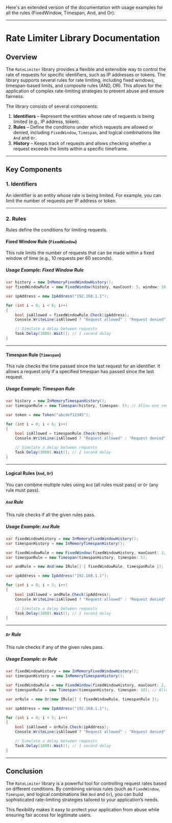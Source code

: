 Here's an extended version of the documentation with usage examples for all the rules (FixedWindow, Timespan, And, and Or):

---

# Rate Limiter Library Documentation

## Overview

The `RateLimiter` library provides a flexible and extensible way to control the rate of requests for specific identifiers, such as IP addresses or tokens. The library supports several rules for rate limiting, including fixed windows, timespan-based limits, and composite rules (AND, OR). This allows for the application of complex rate-limiting strategies to prevent abuse and ensure fairness.

The library consists of several components:
1. **Identifiers** – Represent the entities whose rate of requests is being limited (e.g., IP address, token).
2. **Rules** – Define the conditions under which requests are allowed or denied, including `FixedWindow`, `Timespan`, and logical combinations like `And` and `Or`.
3. **History** – Keeps track of requests and allows checking whether a request exceeds the limits within a specific timeframe.

---

## Key Components

### 1. **Identifiers**

An identifier is an entity whose rate is being limited. For example, you can limit the number of requests per IP address or token.


---

### 2. **Rules**

Rules define the conditions for limiting requests.

#### Fixed Window Rule (`FixedWindow`)

This rule limits the number of requests that can be made within a fixed window of time (e.g., 10 requests per 60 seconds).

##### Usage Example: Fixed Window Rule

```csharp
var history = new InMemoryFixedWindowHistory();
var fixedWindowRule = new FixedWindow(history, maxCount: 5, window: 10); // Max 5 requests in 10 seconds

var ipAddress = new IpAddress("192.168.1.1");

for (int i = 0; i < 6; i++)
{
    bool isAllowed = fixedWindowRule.Check(ipAddress);
    Console.WriteLine(isAllowed ? "Request allowed" : "Request denied");

    // Simulate a delay between requests
    Task.Delay(1000).Wait(); // 1 second delay
}
```

---

#### Timespan Rule (`Timespan`)

This rule checks the time passed since the last request for an identifier. It allows a request only if a specified timespan has passed since the last request.


##### Usage Example: Timespan Rule

```csharp
var history = new InMemoryTimespanHistory();
var timespanRule = new Timespan(history, timespan: 5); // Allow one request every 5 seconds

var token = new Token("abcdef12345");

for (int i = 0; i < 6; i++)
{
    bool isAllowed = timespanRule.Check(token);
    Console.WriteLine(isAllowed ? "Request allowed" : "Request denied");

    // Simulate a delay between requests
    Task.Delay(2000).Wait(); // 2 second delay
}
```

---

#### Logical Rules (`And`, `Or`)

You can combine multiple rules using `And` (all rules must pass) or `Or` (any rule must pass).

##### `And` Rule

This rule checks if all the given rules pass.


##### Usage Example: `And` Rule

```csharp
var fixedWindowHistory = new InMemoryFixedWindowHistory();
var timespanHistory = new InMemoryTimespanHistory();

var fixedWindowRule = new FixedWindow(fixedWindowHistory, maxCount: 3, window: 10);
var timespanRule = new Timespan(timespanHistory, timespan: 5);

var andRule = new And(new IRule[] { fixedWindowRule, timespanRule });

var ipAddress = new IpAddress("192.168.1.1");

for (int i = 0; i < 5; i++)
{
    bool isAllowed = andRule.Check(ipAddress);
    Console.WriteLine(isAllowed ? "Request allowed" : "Request denied");

    // Simulate a delay between requests
    Task.Delay(1000).Wait(); // 1 second delay
}
```

---

##### `Or` Rule

This rule checks if any of the given rules pass.


##### Usage Example: `Or` Rule

```csharp
var fixedWindowHistory = new InMemoryFixedWindowHistory();
var timespanHistory = new InMemoryTimespanHistory();

var fixedWindowRule = new FixedWindow(fixedWindowHistory, maxCount: 2, window: 5); // Max 2 requests in 5 seconds
var timespanRule = new Timespan(timespanHistory, timespan: 10); // Allow one request every 10 seconds

var orRule = new Or(new IRule[] { fixedWindowRule, timespanRule });

var ipAddress = new IpAddress("192.168.1.1");

for (int i = 0; i < 5; i++)
{
    bool isAllowed = orRule.Check(ipAddress);
    Console.WriteLine(isAllowed ? "Request allowed" : "Request denied");

    // Simulate a delay between requests
    Task.Delay(1000).Wait(); // 1 second delay
}
```

---

## Conclusion

The `RateLimiter` library is a powerful tool for controlling request rates based on different conditions. By combining various rules (such as `FixedWindow`, `Timespan`, and logical combinations like `And` and `Or`), you can build sophisticated rate-limiting strategies tailored to your application’s needs.

This flexibility makes it easy to protect your application from abuse while ensuring fair access for legitimate users.
